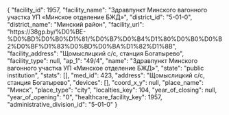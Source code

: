 {
    "facility_id": 1957,
    "facility_name": "Здравпункт Минского вагонного участка УП «Минское отделение БЖД»",
    "district_id": "5-01-0",
    "district_name": "Минский район",
    "facility_url": "https:\/\/38gp.by\/%D0%BE-%D0%BD%D0%B0%D1%81\/%D0%B7%D0%B4%D1%80%D0%B0%D0%B2%D0%BF%D1%83%D0%BD%D0%BA%D1%82%D1%8B",
    "facility_address": "Щомыслицкий с\/с, станция Богатырево",
    "facility_type": null,
    "ap_1": "49\/4",
    "name": "Здравпункт Минского вагонного участка УП «Минское отделение БЖД»",
    "state": "public institution",
    "stats": [],
    "med_id": 423,
    "address": "Щомыслицкий с\/с, станция Богатырево",
    "devices": [],
    "coord_x_y": null,
    "place_name": "Минск",
    "place_type": "city",
    "localties_key": 104,
    "year_of_closing": null,
    "year_of_opening": "0",
    "healthcare_facility_key": 1957,
    "administrative_division_id": "5-01-0"
}